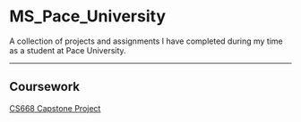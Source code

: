 # MS_Pace_University
A collection of projects and assignments I have completed during my time as a student at Pace University.

---
## Coursework

<div>
  <a href="https://github.com/mnsemple83/CS668_Capstone_Project">CS668 Capstone Project</a>
</div>
